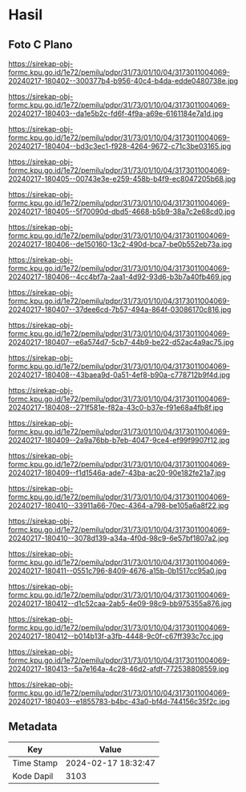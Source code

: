 # Hasil

## Foto C Plano

https://sirekap-obj-formc.kpu.go.id/1e72/pemilu/pdpr/31/73/01/10/04/3173011004069-20240217-180402--300377b4-b956-40c4-b4da-edde0480738e.jpg

https://sirekap-obj-formc.kpu.go.id/1e72/pemilu/pdpr/31/73/01/10/04/3173011004069-20240217-180403--da1e5b2c-fd6f-4f9a-a69e-6161184e7a1d.jpg

https://sirekap-obj-formc.kpu.go.id/1e72/pemilu/pdpr/31/73/01/10/04/3173011004069-20240217-180404--bd3c3ec1-f928-4264-9672-c71c3be03165.jpg

https://sirekap-obj-formc.kpu.go.id/1e72/pemilu/pdpr/31/73/01/10/04/3173011004069-20240217-180405--00743e3e-e259-458b-b4f9-ec8047205b68.jpg

https://sirekap-obj-formc.kpu.go.id/1e72/pemilu/pdpr/31/73/01/10/04/3173011004069-20240217-180405--5f70090d-dbd5-4668-b5b9-38a7c2e68cd0.jpg

https://sirekap-obj-formc.kpu.go.id/1e72/pemilu/pdpr/31/73/01/10/04/3173011004069-20240217-180406--de150160-13c2-490d-bca7-be0b552eb73a.jpg

https://sirekap-obj-formc.kpu.go.id/1e72/pemilu/pdpr/31/73/01/10/04/3173011004069-20240217-180406--4cc4bf7a-2aa1-4d92-93d6-b3b7a40fb469.jpg

https://sirekap-obj-formc.kpu.go.id/1e72/pemilu/pdpr/31/73/01/10/04/3173011004069-20240217-180407--37dee6cd-7b57-494a-864f-03086170c816.jpg

https://sirekap-obj-formc.kpu.go.id/1e72/pemilu/pdpr/31/73/01/10/04/3173011004069-20240217-180407--e6a574d7-5cb7-44b9-be22-d52ac4a9ac75.jpg

https://sirekap-obj-formc.kpu.go.id/1e72/pemilu/pdpr/31/73/01/10/04/3173011004069-20240217-180408--43baea9d-0a51-4ef8-b90a-c778712b9f4d.jpg

https://sirekap-obj-formc.kpu.go.id/1e72/pemilu/pdpr/31/73/01/10/04/3173011004069-20240217-180408--271f581e-f82a-43c0-b37e-f91e68a4fb8f.jpg

https://sirekap-obj-formc.kpu.go.id/1e72/pemilu/pdpr/31/73/01/10/04/3173011004069-20240217-180409--2a9a76bb-b7eb-4047-9ce4-ef99f9907f12.jpg

https://sirekap-obj-formc.kpu.go.id/1e72/pemilu/pdpr/31/73/01/10/04/3173011004069-20240217-180409--f1d1546a-ade7-43ba-ac20-90e182fe21a7.jpg

https://sirekap-obj-formc.kpu.go.id/1e72/pemilu/pdpr/31/73/01/10/04/3173011004069-20240217-180410--33911a66-70ec-4364-a798-be105a6a8f22.jpg

https://sirekap-obj-formc.kpu.go.id/1e72/pemilu/pdpr/31/73/01/10/04/3173011004069-20240217-180410--3078d139-a34a-4f0d-98c9-6e57bf1807a2.jpg

https://sirekap-obj-formc.kpu.go.id/1e72/pemilu/pdpr/31/73/01/10/04/3173011004069-20240217-180411--0551c796-8409-4676-a15b-0b1517cc95a0.jpg

https://sirekap-obj-formc.kpu.go.id/1e72/pemilu/pdpr/31/73/01/10/04/3173011004069-20240217-180412--d1c52caa-2ab5-4e09-98c9-bb975355a876.jpg

https://sirekap-obj-formc.kpu.go.id/1e72/pemilu/pdpr/31/73/01/10/04/3173011004069-20240217-180412--b014b13f-a3fb-4448-9c0f-c67ff393c7cc.jpg

https://sirekap-obj-formc.kpu.go.id/1e72/pemilu/pdpr/31/73/01/10/04/3173011004069-20240217-180413--5a7e164a-4c28-46d2-afdf-772538808559.jpg

https://sirekap-obj-formc.kpu.go.id/1e72/pemilu/pdpr/31/73/01/10/04/3173011004069-20240217-180403--e1855783-b4bc-43a0-bf4d-744156c35f2c.jpg


## Metadata

| Key        | Value               |
| ---------- | ------------------- |
| Time Stamp | 2024-02-17 18:32:47 |
| Kode Dapil | 3103                |



